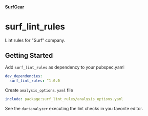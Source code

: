 <!-- markdownlint-disable MD041 -->
#### [SurfGear](https://github.com/surfstudio/SurfGear)
<!-- markdownlint-enable MD041 -->

# surf_lint_rules

Lint rules for "Surf" company.

## Getting Started

Add `surf_lint_rules` as dependency to your pubspec.yaml

```yaml
dev_dependencies:
  surf_lint_rules: ^1.0.0
```

Create `analysis_options.yaml` file

```yaml
include: package:surf_lint_rules/analysis_options.yaml
```

See the `dartanalyzer` executing the lint checks in you favorite editor.
